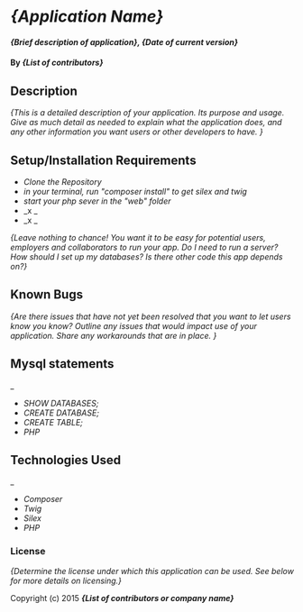 # _{Application Name}_

#### _{Brief description of application}, {Date of current version}_

#### By _**{List of contributors}**_

## Description

_{This is a detailed description of your application. Its purpose and usage.  Give as much detail as needed to explain what the application does, and any other information you want users or other developers to have. }_

## Setup/Installation Requirements

* _Clone the Repository_
* _in your terminal, run  "composer install"   to get silex and twig_
* _start your php sever in the "web" folder_
* _x _
* _x _

_{Leave nothing to chance! You want it to be easy for potential users, employers and collaborators to run your app. Do I need to run a server? How should I set up my databases? Is there other code this app depends on?}_

## Known Bugs

_{Are there issues that have not yet been resolved that you want to let users know you know?  Outline any issues that would impact use of your application.  Share any workarounds that are in place. }_

## Mysql statements

_
* _SHOW DATABASES;_
* _CREATE DATABASE;_
* _CREATE TABLE;_
* _PHP_

## Technologies Used

_
* _Composer_
* _Twig_
* _Silex_
* _PHP_

### License

*{Determine the license under which this application can be used.  See below for more details on licensing.}*

Copyright (c) 2015 **_{List of contributors or company name}_**
